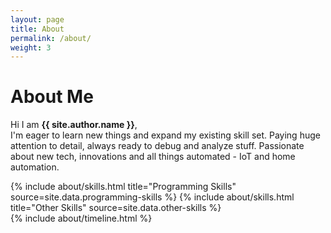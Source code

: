 ```yaml
---
layout: page
title: About
permalink: /about/
weight: 3
---
```


# **About Me**

Hi I am **{{ site.author.name }}**,<br>
I'm eager to learn new things and expand my existing skill set. Paying huge attention to detail, always ready to debug and analyze stuff. Passionate about new tech, innovations and all things automated - IoT and home automation.

<div class="row">
{% include about/skills.html title="Programming Skills" source=site.data.programming-skills %}
{% include about/skills.html title="Other Skills" source=site.data.other-skills %}
</div>

<div class="row">
{% include about/timeline.html %}
</div>